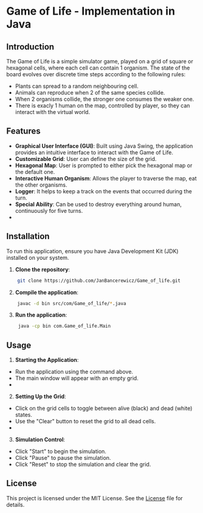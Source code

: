 # Game of Life - Implementation in Java

## Introduction

The Game of Life is a simple simulator game, played on a grid of square or hexagonal cells, where each cell can contain 1 organism. The state of the board evolves over discrete time steps according to the following rules:
- Plants can spread to a random neighbouring cell.
- Animals can reproduce when 2 of the same species collide.
- When 2 organisms collide, the stronger one consumes the weaker one.
- There is exacly 1 human on the map, controlled by player, so they can interact with the virtual world.

## Features

- **Graphical User Interface (GUI)**: Built using Java Swing, the application provides an intuitive interface to interact with the Game of Life.
- **Customizable Grid**: User can define the size of the grid.
- **Hexagonal Map**: User is prompted to either pick the hexagonal map or the default one.
- **Interactive Human Organism**: Allows the player to traverse the map, eat the other organisms.
- **Logger**: It helps to keep a track on the events that occurred during the turn.
- **Special Ability**: Can be used to destroy everything around human, continuously for five turns.
- 

## Installation

To run this application, ensure you have Java Development Kit (JDK) installed on your system.

1. **Clone the repository**:
```sh
    git clone https://github.com/JanBancerewicz/Game_of_life.git
```

2. **Compile the application**:

```sh
    javac -d bin src/com/Game_of_life/*.java
```

3. **Run the application**:

   ```sh
    java -cp bin com.Game_of_life.Main
   ```

## Usage
1. **Starting the Application**:

- Run the application using the command above.
- The main window will appear with an empty grid.
- 
2. **Setting Up the Grid**:

- Click on the grid cells to toggle between alive (black) and dead (white) states.
- Use the "Clear" button to reset the grid to all dead cells.
- 
3. **Simulation Control**:

- Click "Start" to begin the simulation.
- Click "Pause" to pause the simulation.
- Click "Reset" to stop the simulation and clear the grid.

## License
This project is licensed under the MIT License. See the [License](LICENSE) file for details.
